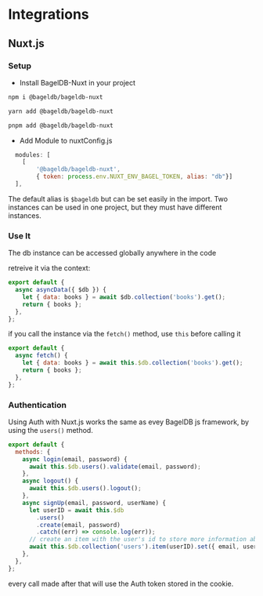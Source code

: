 # Integrations

## Nuxt.js

### Setup

- Install BagelDB-Nuxt in your project

<CodeGroup>
<CodeGroupItem title="npm">

```sh
npm i @bageldb/bageldb-nuxt
```

</CodeGroupItem>

<CodeGroupItem title="yarn">

```sh
yarn add @bageldb/bageldb-nuxt
```

</CodeGroupItem>
<CodeGroupItem title="pnpm">

```sh
pnpm add @bageldb/bageldb-nuxt
```

</CodeGroupItem>
</CodeGroup>

- Add Module to nuxtConfig.js

```js
  modules: [
    [
        '@bageldb/bageldb-nuxt',
        { token: process.env.NUXT_ENV_BAGEL_TOKEN, alias: "db"}]
  ],
```

The default alias is `$bageldb` but can be set easily in the import. Two instances can be used in one project, but they must have different instances.

### Use It

The db instance can be accessed globally anywhere in the code

retreive it via the context:

```js
export default {
  async asyncData({ $db }) {
    let { data: books } = await $db.collection('books').get();
    return { books };
  },
};
```

if you call the instance via the `fetch()` method, use `this` before calling it

```js
export default {
  async fetch() {
    let { data: books } = await this.$db.collection('books').get();
    return { books };
  },
};
```

### Authentication

Using Auth with Nuxt.js works the same as evey BagelDB js framework, by using the `users()` method.

```js
export default {
  methods: {
    async login(email, password) {
      await this.$db.users().validate(email, password);
    },
    async logout() {
      await this.$db.users().logout();
    },
    async signUp(email, password, userName) {
      let userID = await this.$db
        .users()
        .create(email, password)
        .catch((err) => console.log(err));
      // create an item with the user's id to store more information about the user.
      await this.$db.collection('users').item(userID).set({ email, userName });
    },
  },
};
```

every call made after that will use the Auth token stored in the cookie.
